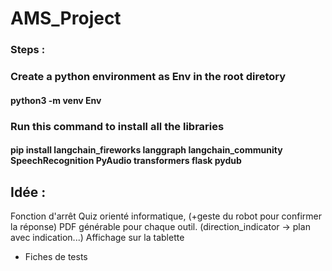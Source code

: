 # AMS_Project

### Steps :

### Create a python environment as Env in the root diretory
#### python3 -m venv Env

### Run this command to install all the libraries
#### pip install langchain_fireworks langgraph langchain_community SpeechRecognition PyAudio transformers flask pydub

## Idée :
Fonction d'arrêt
Quiz orienté informatique, (+geste du robot pour confirmer la réponse)
PDF générable pour chaque outil. (direction_indicator -> plan avec indication...)
Affichage sur la tablette
- Fiches de tests